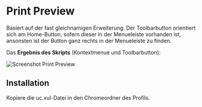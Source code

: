 # Print Preview
Basiert auf der fast gleichnamigen Erweiterung. Der Toolbarbutton orientiert sich am Home-Button, sofern dieser in der 
Menueleiste vorhanden ist, ansonsten ist der Button ganz rechts in der Menueleiste zu finden.

Das **Ergebnis des Skripts** (Kontextmenue und Toolbarbutton):

![Screenshot Print Preview](https://github.com/ardiman/userChrome.js/raw/master/printpreview/scr_printpreview.png)

## Installation
Kopiere die uc.xul-Datei in den Chromeordner des Profils.
